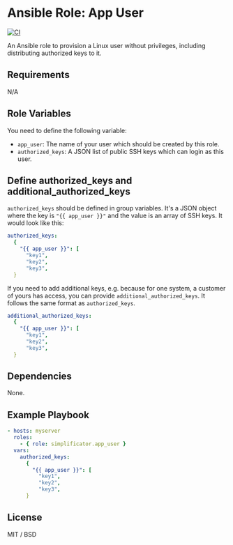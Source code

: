 # Ansible Role: App User

[![CI](https://github.com/simplificator/ansible-role-app_user/workflows/CI/badge.svg?event=push)](https://github.com/simplificator/ansible-role-app_user/actions?query=workflow%3ACI)

An Ansible role to provision a Linux user without privileges, including distributing authorized keys to it.

## Requirements

N/A

## Role Variables

You need to define the following variable:

* `app_user`: The name of your user which should be created by this role.
* `authorized_keys`: A JSON list of public SSH keys which can login as this user.

## Define authorized_keys and additional_authorized_keys

`authorized_keys` should be defined in group variables. It's a JSON object where the key is `"{{ app_user }}"` and the value is an array of SSH keys. It would look like this:

```yaml
authorized_keys: 
  {
    "{{ app_user }}": [
      "key1",
      "key2",
      "key3",
  }
```

If you need to add additional keys, e.g. because for one system, a customer of yours has access, you can provide `additional_authorized_keys`. It follows the same format as `authorized_keys`.

```yaml
additional_authorized_keys: 
  {
    "{{ app_user }}": [
      "key1",
      "key2",
      "key3",
  }
```

## Dependencies

None.

## Example Playbook

```yaml
- hosts: myserver
  roles:
    - { role: simplificator.app_user }
  vars:
    authorized_keys: 
      {
        "{{ app_user }}": [
          "key1",
          "key2",
          "key3",
      }
```

## License

MIT / BSD
